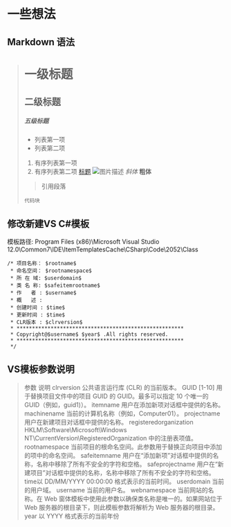 # 一些想法

## Markdown 语法

> # 一级标题
> ## 二级标题
> ##### 五级标题
> - 列表第一项
> - 列表第二项
> 1. 有序列表第一项
> 2. 有序列表第二项
> [标题](链接地址)
> ![图片描述](图片链接地址)
> *斜体*
> **粗体**
> > 引用段落
> ```
> 代码块
> ```

## 修改新建VS C#模板

模板路径: Program Files (x86)\Microsoft Visual Studio 12.0\Common7\IDE\ItemTemplatesCache\CSharp\Code\2052\Class

``` 脚本模板
/* 项目名称： $rootname$
 * 命名空间： $rootnamespace$
 * 所 在 域: $userdomain$
 * 类 名 称: $safeitemrootname$
 * 作   者 : $username$
 * 概   述 :  
 * 创建时间 : $time$
 * 更新时间 : $time$
 * CLR版本 : $clrversion$
 * ******************************************************
 * Copyright@$username$ $year$ .All rights reserved.
 * ******************************************************
 */
```

## VS模板参数说明

> 参数                          说明
> clrversion                    公共语言运行库 (CLR) 的当前版本。
> GUID [1-10]                   用于替换项目文件中的项目 GUID 的 GUID。最多可以指定 10 个唯一的 GUID（例如，guid1)）。
> itemname                      用户在添加新项对话框中提供的名称。
> machinename                   当前的计算机名称（例如，Computer01）。
> projectname                   用户在新建项目对话框中提供的名称。
> registeredorganization        HKLM\Software\Microsoft\Windows NT\CurrentVersion\RegisteredOrganization 中的注册表项值。
> rootnamespace                 当前项目的根命名空间。此参数用于替换正向项目中添加的项中的命名空间。
> safeitemname                  用户在“添加新项”对话框中提供的名称，名称中移除了所有不安全的字符和空格。
> safeprojectname               用户在“新建项目”对话框中提供的名称，名称中移除了所有不安全的字符和空格。
> time以 DD/MM/YYYY 00:00:00    格式表示的当前时间。
> userdomain                    当前的用户域。
> username                      当前的用户名。
> webnamespace                  当前网站的名称。在 Web 窗体模板中使用此参数以确保类名称是唯一的。如果网站位于 Web 服务器的根目录下，则此模板参数将解析为 Web 服务器的根目录。
> year                          以 YYYY 格式表示的当前年份